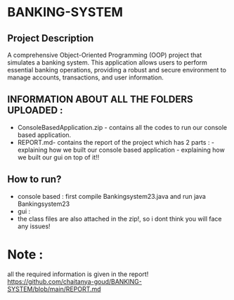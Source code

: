 # BANKING-SYSTEM
## Project Description
A comprehensive Object-Oriented Programming (OOP) project that simulates a banking system. This application allows users to perform essential banking operations, providing a robust and secure environment to manage accounts, transactions, and user information.


## INFORMATION ABOUT ALL THE FOLDERS UPLOADED :
- ConsoleBasedApplication.zip - contains all the codes to run our console based application.
- REPORT.md- contains the report of the project which has 2 parts :
       - explaining how we built our console based application
       - explaining how we built our gui on top of it!!

## How to run?
- console based : first compile Bankingsystem23.java and run java Bankingsystem23
- gui :
- the class files are also attached in the zip!, so i dont think you will face any issues!
# Note :
all the required information is given in the report!
https://github.com/chaitanya-goud/BANKING-SYSTEM/blob/main/REPORT.md
